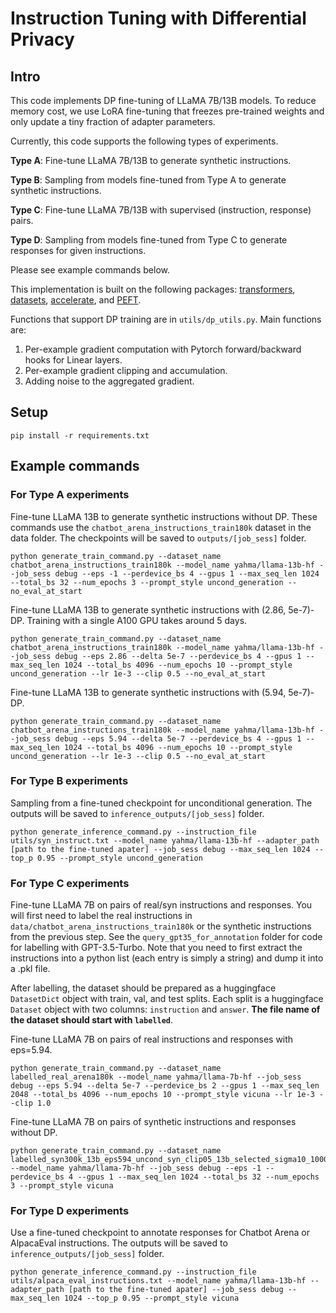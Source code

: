 # Instruction Tuning with Differential Privacy

## Intro

This code implements DP fine-tuning of LLaMA 7B/13B models. To reduce memory cost, we use LoRA fine-tuning that freezes pre-trained weights and only update a tiny fraction of adapter parameters.

Currently, this code supports the following types of experiments.

**Type A**: Fine-tune LLaMA 7B/13B to generate synthetic instructions.

**Type B**: Sampling from models fine-tuned from Type A to generate synthetic instructions.

**Type C**: Fine-tune LLaMA 7B/13B with supervised (instruction, response) pairs.

**Type D**: Sampling from models fine-tuned from Type C to generate responses for given instructions.

Please see example commands below.

This implementation is built on the following packages: [transformers](https://github.com/huggingface/transformers), [datasets](https://github.com/huggingface/datasets), [accelerate](https://github.com/huggingface/accelerate), and [PEFT](https://github.com/huggingface/peft).

Functions that support DP training are in ```utils/dp_utils.py```. Main functions are:
1. Per-example gradient computation with Pytorch forward/backward hooks for Linear layers.
2. Per-example gradient clipping and accumulation.
3. Adding noise to the aggregated gradient.

## Setup
```
pip install -r requirements.txt
```

## Example commands

### For Type A experiments

Fine-tune LLaMA 13B to generate synthetic instructions without DP. These commands use the ```chatbot_arena_instructions_train180k``` dataset in the data folder. The checkpoints will be saved to ```outputs/[job_sess]``` folder.
```
python generate_train_command.py --dataset_name chatbot_arena_instructions_train180k --model_name yahma/llama-13b-hf --job_sess debug --eps -1 --perdevice_bs 4 --gpus 1 --max_seq_len 1024 --total_bs 32 --num_epochs 3 --prompt_style uncond_generation --no_eval_at_start
```

Fine-tune LLaMA 13B to generate synthetic instructions with (2.86, 5e-7)-DP. Training with a single A100 GPU takes around 5 days.
```
python generate_train_command.py --dataset_name chatbot_arena_instructions_train180k --model_name yahma/llama-13b-hf --job_sess debug --eps 2.86 --delta 5e-7 --perdevice_bs 4 --gpus 1 --max_seq_len 1024 --total_bs 4096 --num_epochs 10 --prompt_style uncond_generation --lr 1e-3 --clip 0.5 --no_eval_at_start
```

Fine-tune LLaMA 13B to generate synthetic instructions with (5.94, 5e-7)-DP.
```
python generate_train_command.py --dataset_name chatbot_arena_instructions_train180k --model_name yahma/llama-13b-hf --job_sess debug --eps 5.94 --delta 5e-7 --perdevice_bs 4 --gpus 1 --max_seq_len 1024 --total_bs 4096 --num_epochs 10 --prompt_style uncond_generation --lr 1e-3 --clip 0.5 --no_eval_at_start
```

### For Type B experiments

Sampling from a fine-tuned checkpoint for unconditional generation. The outputs will be saved to ```inference_outputs/[job_sess]``` folder.
```
python generate_inference_command.py --instruction_file utils/syn_instruct.txt --model_name yahma/llama-13b-hf --adapter_path [path to the fine-tuned apater] --job_sess debug --max_seq_len 1024 --top_p 0.95 --prompt_style uncond_generation
```

### For Type C experiments

Fine-tune LLaMA 7B on pairs of real/syn instructions and responses. You will first need to label the real instructions in ```data/chatbot_arena_instructions_train180k``` or the synthetic instructions from the previous step. See the ```query_gpt35_for_annotation``` folder for code for labelling with GPT-3.5-Turbo. Note that you need to first extract the instructions into a python list (each entry is simply a string) and dump it into a .pkl file.

After labelling, the dataset should be prepared as a huggingface ```DatasetDict``` object with train, val, and test splits. Each split is a huggingface ```Dataset``` object with two columns: ```instruction``` and ```answer```. **The file name of the dataset should start with ```labelled```**.

Fine-tune LLaMA 7B on pairs of real instructions and responses with eps=5.94.
```
python generate_train_command.py --dataset_name labelled_real_arena180k --model_name yahma/llama-7b-hf --job_sess debug --eps 5.94 --delta 5e-7 --perdevice_bs 2 --gpus 1 --max_seq_len 2048 --total_bs 4096 --num_epochs 10 --prompt_style vicuna --lr 1e-3 --clip 1.0
```

Fine-tune LLaMA 7B on pairs of synthetic instructions and responses without DP.
```
python generate_train_command.py --dataset_name labelled_syn300k_13b_eps594_uncond_syn_clip05_13b_selected_sigma10_1000bins --model_name yahma/llama-7b-hf --job_sess debug --eps -1 --perdevice_bs 4 --gpus 1 --max_seq_len 1024 --total_bs 32 --num_epochs 3 --prompt_style vicuna
```


### For Type D experiments

Use a fine-tuned checkpoint to annotate responses for Chatbot Arena or AlpacaEval instructions. The outputs will be saved to ```inference_outputs/[job_sess]``` folder.
```
python generate_inference_command.py --instruction_file utils/alpaca_eval_instructions.txt --model_name yahma/llama-13b-hf --adapter_path [path to the fine-tuned apater] --job_sess debug --max_seq_len 1024 --top_p 0.95 --prompt_style vicuna
```

